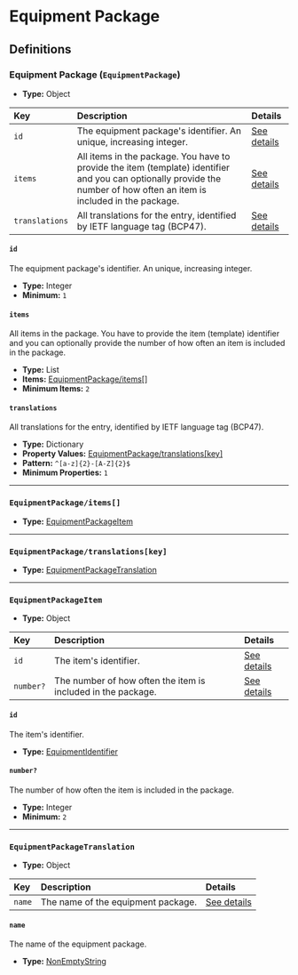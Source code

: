 # Equipment Package

## Definitions

### <a name="EquipmentPackage"></a> Equipment Package (`EquipmentPackage`)

- **Type:** Object

Key | Description | Details
:-- | :-- | :--
`id` | The equipment package's identifier. An unique, increasing integer. | <a href="#EquipmentPackage/id">See details</a>
`items` | All items in the package. You have to provide the item (template) identifier and you can optionally provide the number of how often an item is included in the package. | <a href="#EquipmentPackage/items">See details</a>
`translations` | All translations for the entry, identified by IETF language tag (BCP47). | <a href="#EquipmentPackage/translations">See details</a>

#### <a name="EquipmentPackage/id"></a> `id`

The equipment package's identifier. An unique, increasing integer.

- **Type:** Integer
- **Minimum:** `1`

#### <a name="EquipmentPackage/items"></a> `items`

All items in the package. You have to provide the item (template)
identifier and you can optionally provide the number of how often an item
is included in the package.

- **Type:** List
- **Items:** <a href="#EquipmentPackage/items[]">EquipmentPackage/items[]</a>
- **Minimum Items:** `2`

#### <a name="EquipmentPackage/translations"></a> `translations`

All translations for the entry, identified by IETF language tag (BCP47).

- **Type:** Dictionary
- **Property Values:** <a href="#EquipmentPackage/translations[key]">EquipmentPackage/translations[key]</a>
- **Pattern:** `^[a-z]{2}-[A-Z]{2}$`
- **Minimum Properties:** `1`

---

### <a name="EquipmentPackage/items[]"></a> `EquipmentPackage/items[]`

- **Type:** <a href="#EquipmentPackageItem">EquipmentPackageItem</a>

---

### <a name="EquipmentPackage/translations[key]"></a> `EquipmentPackage/translations[key]`

- **Type:** <a href="#EquipmentPackageTranslation">EquipmentPackageTranslation</a>

---

### <a name="EquipmentPackageItem"></a> `EquipmentPackageItem`

- **Type:** Object

Key | Description | Details
:-- | :-- | :--
`id` | The item's identifier. | <a href="#EquipmentPackageItem/id">See details</a>
`number?` | The number of how often the item is included in the package. | <a href="#EquipmentPackageItem/number">See details</a>

#### <a name="EquipmentPackageItem/id"></a> `id`

The item's identifier.

- **Type:** <a href="../_Identifier.md#EquipmentIdentifier">EquipmentIdentifier</a>

#### <a name="EquipmentPackageItem/number"></a> `number?`

The number of how often the item is included in the package.

- **Type:** Integer
- **Minimum:** `2`

---

### <a name="EquipmentPackageTranslation"></a> `EquipmentPackageTranslation`

- **Type:** Object

Key | Description | Details
:-- | :-- | :--
`name` | The name of the equipment package. | <a href="#EquipmentPackageTranslation/name">See details</a>

#### <a name="EquipmentPackageTranslation/name"></a> `name`

The name of the equipment package.

- **Type:** <a href="../_NonEmptyString.md#NonEmptyString">NonEmptyString</a>
